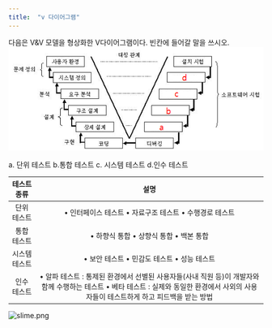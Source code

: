 ```yaml
---
title:  "v 다이어그램"
---
```


다음은 V&V 모델을 형상화한 V다이어그램이다. 빈칸에 들어갈 말을 쓰시오.
![v_diagram](../images/2023-06-07-CS5/v_diagram.png)

a. 단위 테스트 b.통합 테스트 c. 시스템 테스트 d.인수 테스트

| 테스트 종류  | 설명                                                                                                            |
|:-------:|:-------------------------------------------------------------------------------------------------------------:|
| 단위 테스트  | • 인터페이스 테스트 • 자료구조 테스트 • 수행경로 테스트                                                                             |
| 통합 테스트  | • 하향식 통합 • 상향식 통합 • 백본 통합                                                                                     |
| 시스템 테스트 | • 보안 테스트 • 민감도 테스트 • 성능 테스트                                                                                   |
| 인수 테스트  | • 알파 테스트 : 통제된 환경에서 선별된 사용자들(사내 직원 등)이 개발자와 함께 수행하는 테스트 • 베타 테스트 : 실제와 동일한 환경에서 사외의 사용자들이 테스트하게 하고 피드백을 받는 방법 |

![slime.png](C:\Users\User\Desktop\slime.png)




